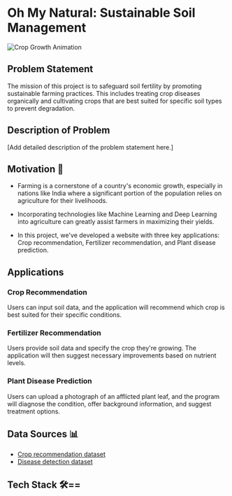 # Oh My Natural: Sustainable Soil Management

![Crop Growth Animation](https://media.istockphoto.com/id/1218970851/photo/conceptual-presentation-of-the-collection-of-important-data-and-analysis-of-plant-growth-on.jpg?b=1&s=612x612&w=0&k=20&c=ql9-bo6WtNlKJ44cEoqyR7dU8WwfF3iSR6GA2WlytCo=)

## Problem Statement

The mission of this project is to safeguard soil fertility by promoting sustainable farming practices. This includes treating crop diseases organically and cultivating crops that are best suited for specific soil types to prevent degradation.


## Description of Problem

[Add detailed description of the problem statement here.]

## Motivation 💪

- Farming is a cornerstone of a country's economic growth, especially in nations like India where a significant portion of the population relies on agriculture for their livelihoods.

- Incorporating technologies like Machine Learning and Deep Learning into agriculture can greatly assist farmers in maximizing their yields.

- In this project, we've developed a website with three key applications: Crop recommendation, Fertilizer recommendation, and Plant disease prediction.

## Applications

### Crop Recommendation

Users can input soil data, and the application will recommend which crop is best suited for their specific conditions.

### Fertilizer Recommendation

Users provide soil data and specify the crop they're growing. The application will then suggest necessary improvements based on nutrient levels.

### Plant Disease Prediction

Users can upload a photograph of an afflicted plant leaf, and the program will diagnose the condition, offer background information, and suggest treatment options.

## Data Sources 📊

- [Crop recommendation dataset](https://www.kaggle.com/datasets/vipoooool/new-plant-diseases-dataset) 
- [Disease detection dataset](https://www.kaggle.com/datasets/vipoooool/new-plant-diseases-dataset) 

## Tech Stack 🛠==

